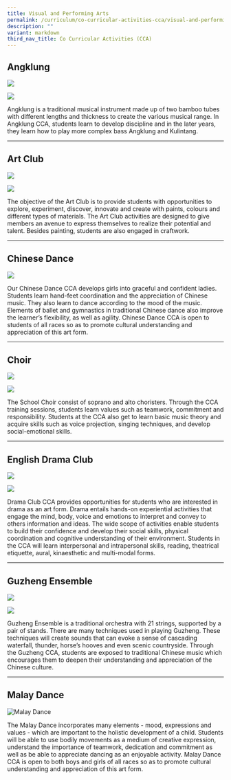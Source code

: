 ```yaml
---
title: Visual and Performing Arts
permalink: /curriculum/co-curricular-activities-cca/visual-and-performing-arts/
description: ""
variant: markdown
third_nav_title: Co Curricular Activities (CCA)
---
```

Angklung
--------
![](/images/Angklung_CCA_1.jpg)

![](/images/Angklung_CCA_2.jpeg)

Angklung is a traditional musical instrument made up of two bamboo tubes with different lengths and thickness to create the various musical range. In Angklung CCA, students learn to develop discipline and in the later years, they learn how to play more complex bass Angklung and Kulintang.&nbsp;  

* * *

Art Club
--------

![](/images/Art_Club_CCA_2.jpg)

![](/images/Art_Club_CCA_3.jpg)

The objective of the Art Club is to provide students with opportunities to explore, experiment, discover, innovate and create with paints, colours and different types of materials. The Art Club activities are designed to give members an avenue to express themselves to realize their potential and talent. Besides painting, students are also engaged in craftwork.   

* * *

Chinese Dance
-------------
![](/images/CCA_Chinese_Dance.jpeg)
  


Our Chinese Dance CCA develops girls into graceful and confident ladies. Students learn hand-feet coordination and the appreciation of Chinese music. They also learn to dance according to the mood of the music. Elements of ballet and gymnastics in traditional Chinese dance also improve the learner’s flexibility, as well as agility. Chinese Dance CCA is open to students of all races so as to promote cultural understanding and appreciation of this art form.&nbsp;  

* * *

Choir
-----
![](/images/CCA_Choir_1.jpg)

![](/images/CCA_Choir_2.jpg)

The School Choir consist of soprano and alto choristers. Through the CCA training sessions, students learn values such as teamwork, commitment and responsibility. Students at the CCA also get to learn basic music theory and acquire skills such as voice projection, singing techniques, and develop social-emotional skills.

* * *

English Drama Club
------------------

![](/images/English_Drama_Club_CCA_1.jpeg)

![](/images/English_Drama_Club_CCA_2.jpeg)

Drama Club CCA provides opportunities for students who are interested in drama as an art form. Drama entails hands-on experiential activities that engage the mind, body, voice and emotions to interpret and convey to others information and ideas. The wide scope of activities enable students to build their confidence and develop their social skills, physical coordination and cognitive understanding of their environment. Students in the CCA will learn interpersonal and intrapersonal skills, reading, theatrical etiquette, aural, kinaesthetic and multi-modal forms.  
* * *

Guzheng Ensemble
----------------
![](/images/Guzheng_CCA_2.jpg)

![](/images/Guzheng_CCA_2.jpeg)

Guzheng Ensemble is a traditional orchestra with 21 strings, supported by a pair of stands. There are many techniques used in playing Guzheng. These techniques will create sounds that can evoke a sense of cascading waterfall, thunder, horse’s hooves and even scenic countryside. Through the Guzheng CCA, students are exposed to traditional Chinese music which encourages them to deepen their understanding and appreciation of the Chinese culture.&nbsp;  

* * *

Malay Dance
-----------

![Malay Dance](/images/DSC04730.jpeg)

The Malay Dance incorporates many elements - mood, expressions and values - which are important to the holistic development of a child. Students will be able to use bodily movements as a medium of creative expression, understand the importance of teamwork, dedication and commitment as well as be able to appreciate dancing as an enjoyable activity. Malay Dance CCA is open to both boys and girls of all races so as to promote cultural understanding and appreciation of this art form.